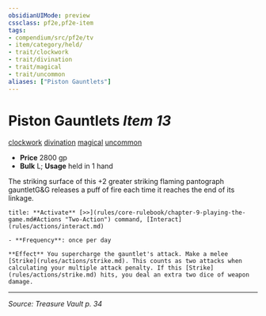 ```yaml
---
obsidianUIMode: preview
cssclass: pf2e,pf2e-item
tags:
- compendium/src/pf2e/tv
- item/category/held/
- trait/clockwork
- trait/divination
- trait/magical
- trait/uncommon
aliases: ["Piston Gauntlets"]
---
```

# Piston Gauntlets *Item 13*  
[clockwork](clockwork-g-g.md "Clockwork  Trait")  [divination](divination.md "Divination School Trait")  [magical](magical.md "Magical Item Trait")  [uncommon](uncommon.md "Uncommon Rarity Trait")  

- **Price** 2800 gp
- **Bulk** L; **Usage** held in 1 hand

The striking surface of this +2 greater striking flaming pantograph gauntletG&G releases a puff of fire each time it reaches the end of its linkage.

```ad-embed-ability
title: **Activate** [>>](rules/core-rulebook/chapter-9-playing-the-game.md#Actions "Two-Action") command, [Interact](rules/actions/interact.md)

- **Frequency**: once per day

**Effect** You supercharge the gauntlet's attack. Make a melee [Strike](rules/actions/strike.md). This counts as two attacks when calculating your multiple attack penalty. If this [Strike](rules/actions/strike.md) hits, you deal an extra two dice of weapon damage.
```


---
*Source: Treasure Vault p. 34*